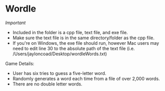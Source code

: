 # Wordle
*Important*
- Included in the folder is a cpp file, text file, and exe file.
- Make sure the text file is in the same directory/folder as the cpp file.
- If you're on Windows, the exe file should run, however Mac users may need to edit line 30 to the absolute path of the text file (i.e. /Users/jayloncoad/Desktop/wordleWords.txt)

Game Details:
- User has six tries to guess a five-letter word.
- Randomly generates a word each time from a file of over 2,000 words.
- There are no double letter words.
